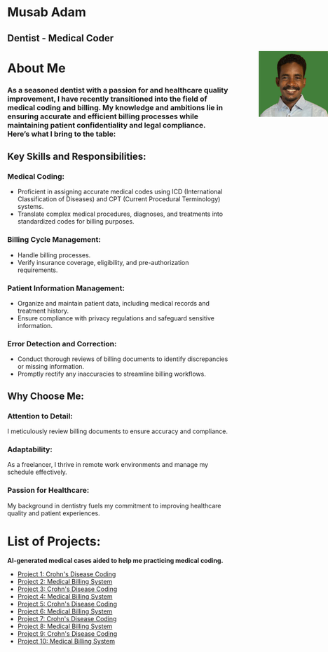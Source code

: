 # Musab Adam
## Dentist - Medical Coder

<div style="position: absolute; top: 2; right: 0;">
<img src="dalash.jpg" alt="Profile Photo" style="height: 150px;">
</div>

# About Me
### 	As a seasoned dentist with a passion for and healthcare quality improvement, I have recently transitioned into the field of medical coding and billing. My knowledge and ambitions lie in ensuring accurate and efficient billing processes while maintaining patient confidentiality and legal compliance. Here’s what I bring to the table: 

## Key Skills and Responsibilities: 
### Medical Coding: 
- Proficient in assigning accurate medical codes using ICD (International Classification of Diseases) and CPT (Current Procedural Terminology) systems. 
- Translate complex medical procedures, diagnoses, and treatments into standardized codes for billing purposes. 

### Billing Cycle Management: 
- Handle billing processes. 
- Verify insurance coverage, eligibility, and pre-authorization requirements.
 
### Patient Information Management: 
- Organize and maintain patient data, including medical records and treatment history. 
- Ensure compliance with privacy regulations and safeguard sensitive information.
  
### Error Detection and Correction: 
- Conduct thorough reviews of billing documents to identify discrepancies or missing information. 
- Promptly rectify any inaccuracies to streamline billing workflows. 

## Why Choose Me: 
### Attention to Detail: 
I meticulously review billing documents to ensure accuracy and compliance.
 
### Adaptability: 
As a freelancer, I thrive in remote work environments and manage my schedule effectively.
 
### Passion for Healthcare: 
My background in dentistry fuels my commitment to improving healthcare quality and patient experiences.
 

# List of Projects:
**AI-generated medical cases aided to help me practicing medical coding.**
- [Project 1: Crohn's Disease Coding](project1.md)
- [Project 2: Medical Billing System](project2.md)
- [Project 3: Crohn's Disease Coding](project3.md)
- [Project 4: Medical Billing System](project4.md)
- [Project 5: Crohn's Disease Coding](project5.md)
- [Project 6: Medical Billing System](project6.md)
- [Project 7: Crohn's Disease Coding](project7.md)
- [Project 8: Medical Billing System](project8.md)
- [Project 9: Crohn's Disease Coding](project9.md)
- [Project 10: Medical Billing System](project10.md)

